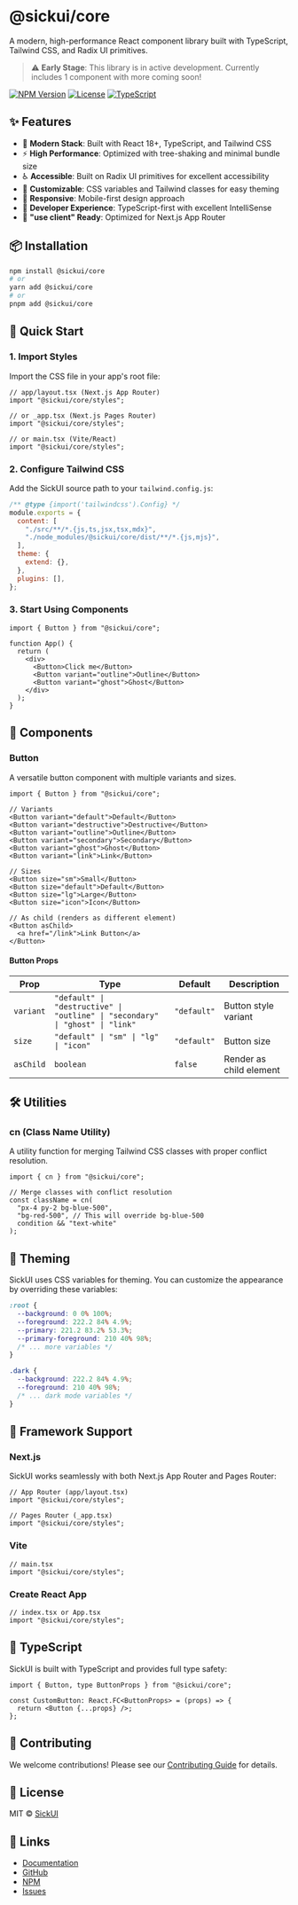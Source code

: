 # @sickui/core

A modern, high-performance React component library built with TypeScript, Tailwind CSS, and Radix UI primitives.

> ⚠️ **Early Stage**: This library is in active development. Currently includes 1 component with more coming soon!

[![NPM Version](https://img.shields.io/npm/v/@sickui/core)](https://www.npmjs.com/package/@sickui/core)
[![License](https://img.shields.io/npm/l/@sickui/core)](https://github.com/kartikver15gr8/SickUI/blob/main/LICENSE)
[![TypeScript](https://img.shields.io/badge/TypeScript-Ready-blue)](https://www.typescriptlang.org/)

## ✨ Features

- 🚀 **Modern Stack**: Built with React 18+, TypeScript, and Tailwind CSS
- ⚡ **High Performance**: Optimized with tree-shaking and minimal bundle size
- ♿ **Accessible**: Built on Radix UI primitives for excellent accessibility
- 🎨 **Customizable**: CSS variables and Tailwind classes for easy theming
- 📱 **Responsive**: Mobile-first design approach
- 🔧 **Developer Experience**: TypeScript-first with excellent IntelliSense
- 🎯 **"use client" Ready**: Optimized for Next.js App Router

## 📦 Installation

```bash
npm install @sickui/core
# or
yarn add @sickui/core
# or
pnpm add @sickui/core
```

## 🚀 Quick Start

### 1. Import Styles

Import the CSS file in your app's root file:

```tsx
// app/layout.tsx (Next.js App Router)
import "@sickui/core/styles";

// or _app.tsx (Next.js Pages Router)
import "@sickui/core/styles";

// or main.tsx (Vite/React)
import "@sickui/core/styles";
```

### 2. Configure Tailwind CSS

Add the SickUI source path to your `tailwind.config.js`:

```js
/** @type {import('tailwindcss').Config} */
module.exports = {
  content: [
    "./src/**/*.{js,ts,jsx,tsx,mdx}",
    "./node_modules/@sickui/core/dist/**/*.{js,mjs}",
  ],
  theme: {
    extend: {},
  },
  plugins: [],
};
```

### 3. Start Using Components

```tsx
import { Button } from "@sickui/core";

function App() {
  return (
    <div>
      <Button>Click me</Button>
      <Button variant="outline">Outline</Button>
      <Button variant="ghost">Ghost</Button>
    </div>
  );
}
```

## 🎨 Components

### Button

A versatile button component with multiple variants and sizes.

```tsx
import { Button } from "@sickui/core";

// Variants
<Button variant="default">Default</Button>
<Button variant="destructive">Destructive</Button>
<Button variant="outline">Outline</Button>
<Button variant="secondary">Secondary</Button>
<Button variant="ghost">Ghost</Button>
<Button variant="link">Link</Button>

// Sizes
<Button size="sm">Small</Button>
<Button size="default">Default</Button>
<Button size="lg">Large</Button>
<Button size="icon">Icon</Button>

// As child (renders as different element)
<Button asChild>
  <a href="/link">Link Button</a>
</Button>
```

#### Button Props

| Prop      | Type                                                                          | Default     | Description             |
| --------- | ----------------------------------------------------------------------------- | ----------- | ----------------------- |
| `variant` | `"default" \| "destructive" \| "outline" \| "secondary" \| "ghost" \| "link"` | `"default"` | Button style variant    |
| `size`    | `"default" \| "sm" \| "lg" \| "icon"`                                         | `"default"` | Button size             |
| `asChild` | `boolean`                                                                     | `false`     | Render as child element |

## 🛠️ Utilities

### cn (Class Name Utility)

A utility function for merging Tailwind CSS classes with proper conflict resolution.

```tsx
import { cn } from "@sickui/core";

// Merge classes with conflict resolution
const className = cn(
  "px-4 py-2 bg-blue-500",
  "bg-red-500", // This will override bg-blue-500
  condition && "text-white"
);
```

## 🎨 Theming

SickUI uses CSS variables for theming. You can customize the appearance by overriding these variables:

```css
:root {
  --background: 0 0% 100%;
  --foreground: 222.2 84% 4.9%;
  --primary: 221.2 83.2% 53.3%;
  --primary-foreground: 210 40% 98%;
  /* ... more variables */
}

.dark {
  --background: 222.2 84% 4.9%;
  --foreground: 210 40% 98%;
  /* ... dark mode variables */
}
```

## 📱 Framework Support

### Next.js

SickUI works seamlessly with both Next.js App Router and Pages Router:

```tsx
// App Router (app/layout.tsx)
import "@sickui/core/styles";

// Pages Router (_app.tsx)
import "@sickui/core/styles";
```

### Vite

```tsx
// main.tsx
import "@sickui/core/styles";
```

### Create React App

```tsx
// index.tsx or App.tsx
import "@sickui/core/styles";
```

## 🔧 TypeScript

SickUI is built with TypeScript and provides full type safety:

```tsx
import { Button, type ButtonProps } from "@sickui/core";

const CustomButton: React.FC<ButtonProps> = (props) => {
  return <Button {...props} />;
};
```

## 🤝 Contributing

We welcome contributions! Please see our [Contributing Guide](https://github.com/kartikver15gr8/SickUI/blob/main/CONTRIBUTING.md) for details.

## 📄 License

MIT © [SickUI](https://github.com/kartikver15gr8/SickUI)

## 🔗 Links

- [Documentation](https://sickui.dev)
- [GitHub](https://github.com/kartikver15gr8/SickUI)
- [NPM](https://www.npmjs.com/package/@sickui/core)
- [Issues](https://github.com/kartikver15gr8/SickUI/issues)
